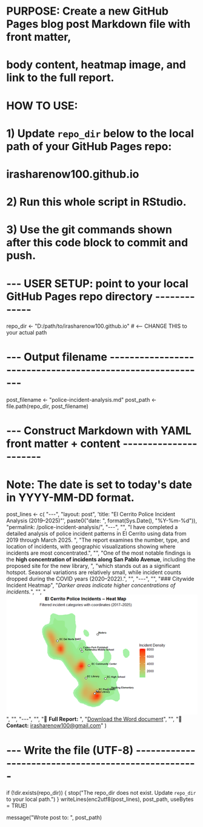 # PURPOSE: Create a new GitHub Pages blog post Markdown file with front matter,
#          body content, heatmap image, and link to the full report.
# HOW TO USE:
# 1) Update `repo_dir` below to the local path of your GitHub Pages repo:
#      irasharenow100.github.io
# 2) Run this whole script in RStudio.
# 3) Use the git commands shown after this code block to commit and push.

# --- USER SETUP: point to your local GitHub Pages repo directory -------------
repo_dir <- "D:/path/to/irasharenow100.github.io"  # <-- CHANGE THIS to your actual path

# --- Output filename ----------------------------------------------------------
post_filename <- "police-incident-analysis.md"
post_path <- file.path(repo_dir, post_filename)

# --- Construct Markdown with YAML front matter + content ----------------------
# Note: The date is set to today's date in YYYY-MM-DD format.
post_lines <- c(
  "---",
  "layout: post",
  'title: "El Cerrito Police Incident Analysis (2019–2025)"',
  paste0("date: ", format(Sys.Date(), "%Y-%m-%d")),
  "permalink: /police-incident-analysis/",
  "---",
  "",
  "I have completed a detailed analysis of police incident patterns in El Cerrito using data from 2019 through March 2025.  ",
  "The report examines the number, type, and location of incidents, with geographic visualizations showing where incidents are most concentrated.",
  "",
  "One of the most notable findings is the **high concentration of incidents along San Pablo Avenue**, including the proposed site for the new library, ",
  "which stands out as a significant hotspot. Seasonal variations are relatively small, while incident counts dropped during the COVID years (2020–2022).",
  "",
  "---",
  "",
  "### Citywide Incident Heatmap",
  "*Darker areas indicate higher concentrations of incidents.*",
  "",
  "![El Cerrito Incident Heatmap](https://github.com/IraSharenow100/el-cerrito-police-report/raw/main/incident-heatmap.png)",
  "",
  "---",
  "",
  "📄 **Full Report:**  ",
  "[Download the Word document](https://github.com/IraSharenow100/el-cerrito-police-report/raw/main/el-cerrito-police-report.docx)",
  "",
  "📧 **Contact:** irasharenow100@gmail.com"
)

# --- Write the file (UTF-8) ---------------------------------------------------
if (!dir.exists(repo_dir)) {
  stop("The repo_dir does not exist. Update `repo_dir` to your local path.")
}
writeLines(enc2utf8(post_lines), post_path, useBytes = TRUE)

message("Wrote post to: ", post_path)
